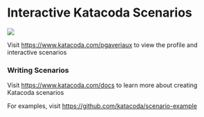 # Interactive Katacoda Scenarios

[![](http://shields.katacoda.com/katacoda/pgaveriaux/count.svg)](https://www.katacoda.com/pgaveriaux "Get your profile on Katacoda.com")

Visit https://www.katacoda.com/pgaveriaux to view the profile and interactive scenarios

### Writing Scenarios
Visit https://www.katacoda.com/docs to learn more about creating Katacoda scenarios

For examples, visit https://github.com/katacoda/scenario-example
